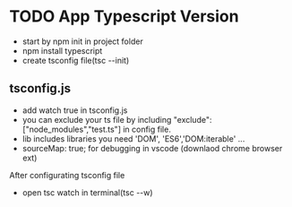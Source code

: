 # TODO App Typescript Version

- start by npm init in project folder
- npm install typescript
- create tsconfig file(tsc --init)

## tsconfig.js

- add watch true in tsconfig.js
- you can exclude your ts file by including "exclude":["node_modules","test.ts"] in config file.
- lib includes libraries you need 'DOM', 'ES6','DOM:iterable' ...
- sourceMap: true; for debugging in vscode (downlaod chrome browser ext)

After configurating tsconfig file

- open tsc watch in terminal(tsc --w)
